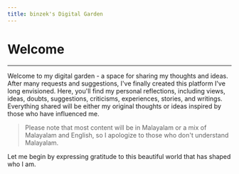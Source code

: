 ```yaml
---
title: binzek's Digital Garden
---
```


# Welcome

---

Welcome to my digital garden - a space for sharing my thoughts and ideas. After many requests and suggestions, I've finally created this platform I've long envisioned. Here, you'll find my personal reflections, including views, ideas, doubts, suggestions, criticisms, experiences, stories, and writings. Everything shared will be either my original thoughts or ideas inspired by those who have influenced me.

> Please note that most content will be in Malayalam or a mix of Malayalam and English, so I apologize to those who don't understand Malayalam.

Let me begin by expressing gratitude to this beautiful world that has shaped who I am.
